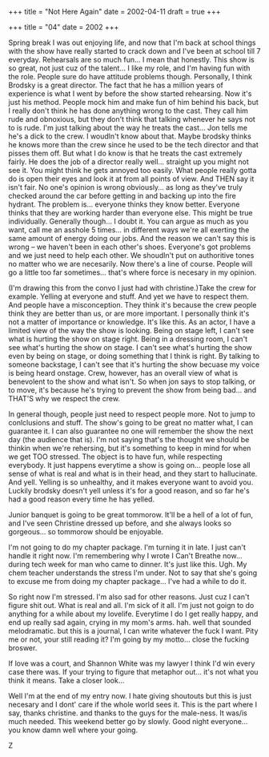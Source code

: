 +++
title = "Not Here Again"
date = 2002-04-11
draft = true
+++

+++
title = "04"
date = 2002
+++

Spring break I was out enjoying life, and now that I'm back at school things with the show have really started to crack down and I've been at school till 7 everyday. Rehearsals are so much fun&#8230; I mean that honestly. This show is so great, not just cuz of the talent&#8230; I like my role, and I'm having fun with the role. People sure do have attitude problems though. Personally, I think Brodsky is a great director. The fact that he has a million years of experience is what I went by before the show started rehearsing. Now it's just his method. People mock him and make fun of him behind his back, but I really don't think he has done anything wrong to the cast. They call him rude and obnoxious, but they don't think that talking whenever he says not to is rude. I'm just talking about the way he treats the cast&#8230; Jon tells me he's a dick to the crew. I woudln't know about that. Maybe brodsky thinks he knows more than the crew since he used to be the tech director and that pisses them off. But what I do know is that he treats the cast extremely fairly. He does the job of a director really well&#8230; straight up you might not see it. You might think he gets annoyed too easily. What people really gotta do is open their eyes and look it at from all points of view. And THEN say it isn't fair. No one's opinion is wrong obviously&#8230; as long as they've truly checked around the car before getting in and backing up into the fire hydrant. The problem is&#8230; everyone thinks they know better. Everyone thinks that they are working harder than everyone else. This might be true individually. Generally though&#8230; I doubt it. You can argue as much as you want, call me an asshole 5 times&#8230; in different ways we're all exerting the same amount of energy doing our jobs. And the reason we can't say this is wrong &#8211; we haven't been in each other's shoes. Everyone's got problems and we just need to help each other. We shoudln't put on authoritive tones no matter who we are necesarily. Now there's a line of course. People will go a little too far sometimes&#8230; that's where force is necesary in my opinion.

(I'm drawing this from the convo I just had with christine.)Take the crew for example. Yelling at everyone and stuff. And yet we have to respect them. And people have a misconception. They think it's because the crew people think they are better than us, or are more important. I personally think it's not a matter of importance or knowledge. It's like this. As an actor, I have a limited view of the way the show is looking. Being on stage left, I can't see what is hurting the show on stage right. Being in a dressing room, I can't see what's hurting the show on stage. I can't see what's hurting the show even by being on stage, or doing something that I think is right. By talking to someone backstage, I can't see that it's hurting the show becuase my voice is being heard onstage. Crew, however, has an overall view of what is benevolent to the show and what isn't. So when jon says to stop talking, or to move, it's because he's trying to prevent the show from being bad&#8230; and THAT'S why we respect the crew.

In general though, people just need to respect people more. Not to jump to conlclusions and stuff. The show's going to be great no matter what, I can guarantee it. I can also guarantee no one will remember the show the next day (the audience that is). I'm not saying that's the thought we should be thinkin when we're rehersing, but it's something to keep in mind for when we get TOO stressed. The object is to have fun, while respecting everybody. It just happens everytime a show is going on&#8230; people lose all sense of what is real and what is in their head, and they start to hallucinate. And yell. Yelling is so unhealthy, and it makes everyone want to avoid you. Luckily brodsky doesn't yell unless it's for a good reason, and so far he's had a good reason every time he has yelled.

Junior banquet is going to be great tommorow. It'll be a hell of a lot of fun, and I've seen Christine dressed up before, and she always looks so gorgeous&#8230; so tommorow should be enjoyable.

I'm not going to do my chapter package. I'm turning it in late. I just can't handle it right now. I'm remembering why I wrote I Can't Breathe now&#8230; during tech week for man who came to dinner. It's just like this. Ugh. My chem teacher understands the stress I'm under. Not to say that she's going to excuse me from doing my chapter package&#8230; I've had a while to do it.

So right now I'm stressed. I'm also sad for other reasons. Just cuz I can't figure shit out. What is real and all. I'm sick of it all. I'm just not goign to do anything for a while about my lovelife. Everytime I do I get really happy, and end up really sad again, crying in my mom's arms. hah. well that sounded melodramatic. but this is a journal, I can write whatever the fuck I want. Pity me or not, your still reading it? I'm going by my motto&#8230; close the fucking broswer.

If love was a court, and Shannon White was my lawyer I think I'd win every case there was. If your trying to figure that metaphor out&#8230; it's not what you think it means. Take a closer look&#8230;

Well I'm at the end of my entry now. I hate giving shoutouts but this is just necesary and I dont' care if the whole world sees it. This is the part where I say, thanks christine. and thanks to the guys for the male-ness. It was/is much needed. This weekend better go by slowly. Good night everyone&#8230; you know damn well where your going.

Z